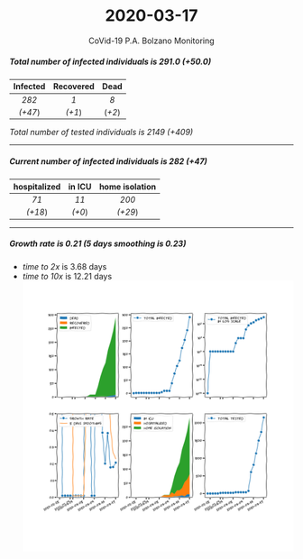 <div align='center'>

# 2020-03-17
CoVid-19 P.A. Bolzano Monitoring
</div>

##### Total number of infected individuals is 291.0 (+50.0)
Infected | Recovered | Dead
:---: | :---: | :---:
*282* | *1* | *8*
*(+47*) | *(+1*) | (*+2*)

*Total number of tested individuals is 2149 (+409)*
***
##### Current number of infected individuals is 282 (+47)
hospitalized | in ICU | home isolation
:---: | :---: | :---:
*71* |*11* |*200*
*(+18*) |*(+0*) |*(+29*)
***
##### Growth rate is 0.21 (5 days smoothing is 0.23)
- *time to 2x* is 3.68 days
- *time to 10x* is 12.21 days
![stats][stats]

[stats]: stats_P.A.Bolzano.png
